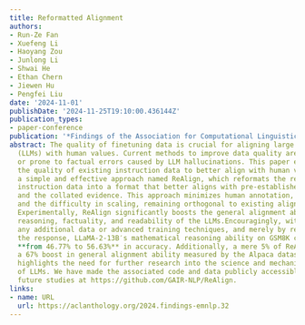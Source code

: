 ```yaml
---
title: Reformatted Alignment
authors:
- Run-Ze Fan
- Xuefeng Li
- Haoyang Zou
- Junlong Li
- Shwai He
- Ethan Chern
- Jiewen Hu
- Pengfei Liu
date: '2024-11-01'
publishDate: '2024-11-25T19:10:00.436144Z'
publication_types:
- paper-conference
publication: '*Findings of the Association for Computational Linguistics: EMNLP 2024*'
abstract: The quality of finetuning data is crucial for aligning large language models
  (LLMs) with human values. Current methods to improve data quality are either labor-intensive
  or prone to factual errors caused by LLM hallucinations. This paper explores elevating
  the quality of existing instruction data to better align with human values, introducing
  a simple and effective approach named ReAlign, which reformats the responses of
  instruction data into a format that better aligns with pre-established criteria
  and the collated evidence. This approach minimizes human annotation, hallucination,
  and the difficulty in scaling, remaining orthogonal to existing alignment techniques.
  Experimentally, ReAlign significantly boosts the general alignment ability, math
  reasoning, factuality, and readability of the LLMs.Encouragingly, without introducing
  any additional data or advanced training techniques, and merely by reformatting
  the response, LLaMA-2-13B′s mathematical reasoning ability on GSM8K can be improved
  **from 46.77% to 56.63%** in accuracy. Additionally, a mere 5% of ReAlign data yields
  a 67% boost in general alignment ability measured by the Alpaca dataset. This work
  highlights the need for further research into the science and mechanistic interpretability
  of LLMs. We have made the associated code and data publicly accessible to support
  future studies at https://github.com/GAIR-NLP/ReAlign.
links:
- name: URL
  url: https://aclanthology.org/2024.findings-emnlp.32
---
```

